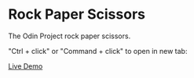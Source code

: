 # Rock Paper Scissors

The Odin Project rock paper scissors.

"Ctrl + click" or "Command + click" to open in new tab:

[Live Demo](https://jubileeboolean.github.io/rock-paper-scissors/)
